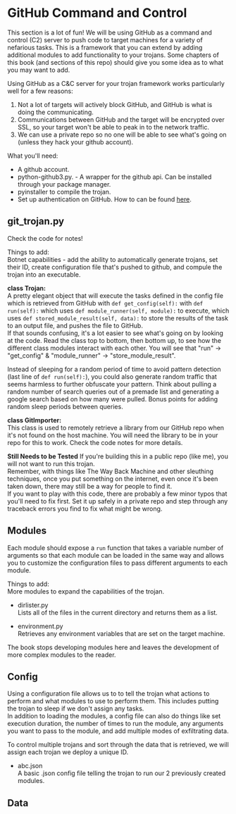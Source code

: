 # GitHub Command and Control

This section is a lot of fun! We will be using GitHub as a command and control (C2) server to push code to target machines for a variety of nefarious tasks. This is a framework that you can extend by adding additional modules to add functionality to your trojans. Some chapters of this book (and sections of this repo) should give you some idea as to what you may want to add.  
  
Using GitHub as a C&C server for your trojan framework works particularly well for a few reasons:  
1. Not a lot of targets will actively block GitHub, and GitHub is what is doing the communicating.  
2. Communications between GitHub and the target will be encrypted over SSL, so your target won't be able to peak in to the network traffic.  
3. We can use a private repo so no one will be able to see what's going on (unless they hack your github account).  
  
What you'll need:  
* A github account.  
* python-github3.py. - A wrapper for the github api. Can be installed through your package manager.  
* pyinstaller to compile the trojan.
* Set up authentication on GitHub. How to can be found [here](https://docs.github.com/en/authentication/keeping-your-account-and-data-secure/managing-your-personal-access-tokens).  
 

## git_trojan.py

Check the code for notes!  
  
Things to add:  
Botnet capabilities - add the ability to automatically generate trojans, set their ID, create configuration file that's pushed to github, and compule the trojan into an executable.  
  
**class Trojan:**  
A pretty elegant object that will execute the tasks defined in the config file which is retrieved from GitHub with ```def get_config(self):``` with ```def run(self):``` which uses ```def module_runner(self, module):``` to execute, which uses ```def stored_module_result(self, data):``` to store the results of the task to an output file, and pushes the file to GitHub.  
If that sounds confusing, it's a lot easier to see what's going on by looking at the code. Read the class top to bottom, then bottom up, to see how the different class modules interact with each other. You will see that "run" -> "get_config" & "module_runner" -> "store_module_result".  

Instead of sleeping for a random period of time to avoid pattern detection (last line of ```def run(self):```), you could also generate random traffic that seems harmless to further obfuscate your pattern. Think about pulling a random number of search queries out of a premade list and generating a google search based on how many were pulled. Bonus points for adding random sleep periods between queries.  

**class GitImporter:**  
This class is used to remotely retrieve a library from our GitHub repo when it's not found on the host machine. You will need the library to be in your repo for this to work. Check the code notes for more details.  

**Still Needs to be Tested**
If you're building this in a public repo (like me), you will not want to run this trojan.  
Remember, with things like The Way Back Machine and other sleuthing techniques, once you put something on the internet, even once it's been taken down, there may still be a way for people to find it.  
If you want to play with this code, there are probably a few minor typos that you'll need to fix first. Set it up safely in a private repo and step through any traceback errors you find to fix what might be wrong.  

## Modules

Each module should expose a ```run``` function that takes a variable number of arguments so that each module can be loaded in the same way and allows you to customize the configuration files to pass different arguments to each module.  

Things to add:  
More modules to expand the capabilities of the trojan.  

* dirlister.py  
Lists all of the files in the current directory and returns them as a list.  
  
* environment.py  
Retrieves any environment variables that are set on the target machine.  

The book stops developing modules here and leaves the development of more complex modules to the reader.  

## Config

Using a configuration file allows us to to tell the trojan what actions to perform and what modules to use to perform them. This includes putting the trojan to sleep if we don't assign any tasks.  
In addition to loading the modules, a config file can also do things like set execution duration, the number of times to run the module, any arguments you want to pass to the module, and add multiple modes of exfiltrating data.  
  
To control multiple trojans and sort through the data that is retrieved, we will assign each trojan we deploy a unique ID.  

* abc.json  
A basic .json config file telling the trojan to run our 2 previously created modules.  

## Data
